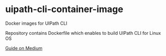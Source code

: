 # uipath-cli-container-image
Docker images for  UIPath CLI

Repository contains Dockerfile which enables to build UIPath CLI for Linux OS

[Guide on Medium](https://faun.pub/build-ci-cd-for-your-uipath-cross-platform-projects-part-i-a1c70b655a92)
